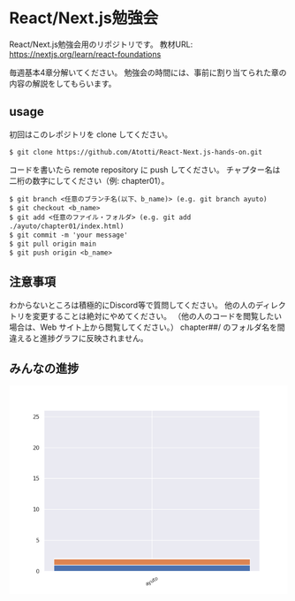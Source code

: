 # React/Next.js勉強会
React/Next.js勉強会用のリポジトリです。
教材URL: https://nextjs.org/learn/react-foundations

毎週基本4章分解いてください。
勉強会の時間には、事前に割り当てられた章の内容の解説をしてもらいます。

## usage
初回はこのレポジトリを clone してください。
```
$ git clone https://github.com/Atotti/React-Next.js-hands-on.git
```
コードを書いたら remote repository に push してください。 チャプター名は二桁の数字にしてください（例: chapter01）。
```
$ git branch <任意のブランチ名(以下、b_name)> (e.g. git branch ayuto)
$ git checkout <b_name>
$ git add <任意のファイル・フォルダ> (e.g. git add ./ayuto/chapter01/index.html)
$ git commit -m 'your message'
$ git pull origin main
$ git push origin <b_name>
```
## 注意事項
わからないところは積極的にDiscord等で質問してください。 他の人のディレクトリを変更することは絶対にやめてください。 （他の人のコードを閲覧したい場合は、Web サイト上から閲覧してください。） chapter##/ のフォルダ名を間違えると進捗グラフに反映されません。

## みんなの進捗
![progress](progress.png)
